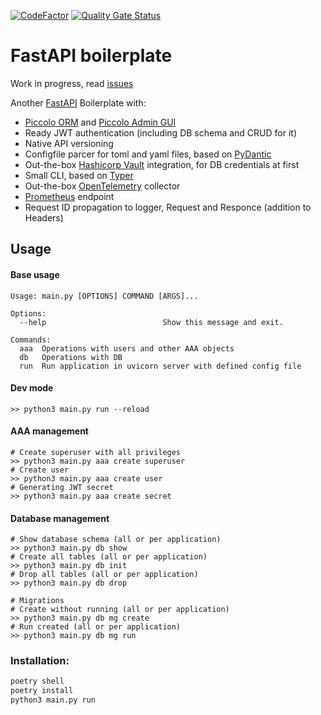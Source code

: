 [![CodeFactor](https://www.codefactor.io/repository/github/northpowered/fastapi-boilerplate/badge/master)](https://www.codefactor.io/repository/github/northpowered/fastapi-boilerplate/overview/master)
[![Quality Gate Status](https://sonarcloud.io/api/project_badges/measure?project=northpowered_fastapi-boilerplate&metric=alert_status)](https://sonarcloud.io/summary/new_code?id=northpowered_fastapi-boilerplate)
# FastAPI boilerplate

Work in progress, read [issues](https://github.com/northpowered/fastapi-boilerplate/issues)

Another [FastAPI](https://github.com/tiangolo/fastapi)
 Boilerplate with:
 - [Piccolo ORM](https://github.com/piccolo-orm/piccolo) and [Piccolo Admin GUI](https://github.com/piccolo-orm/piccolo_admin)
 - Ready JWT authentication (including DB schema and CRUD for it)
 - Native API versioning
 - Configfile parcer for toml and yaml files, based on [PyDantic](https://github.com/samuelcolvin/pydantic)
 - Out-the-box [Hashicorp Vault](https://github.com/hashicorp/vault) integration, for DB credentials at first
 - Small CLI, based on [Typer](https://github.com/tiangolo/typer)
 - Out-the-box [OpenTelemetry](https://github.com/orgs/open-telemetry) collector
 - [Prometheus](https://github.com/prometheus/prometheus) endpoint
 - Request ID propagation to logger, Request and Responce (addition to Headers)


## Usage
#### Base usage
```
Usage: main.py [OPTIONS] COMMAND [ARGS]...

Options:
  --help                          Show this message and exit.

Commands:
  aaa  Operations with users and other AAA objects
  db   Operations with DB
  run  Run application in uvicorn server with defined config file
```
#### Dev mode
```
>> python3 main.py run --reload
```
#### AAA management
```
# Create superuser with all privileges
>> python3 main.py aaa create superuser
# Create user
>> python3 main.py aaa create user
# Generating JWT secret
>> python3 main.py aaa create secret
```
#### Database management
```
# Show database schema (all or per application)
>> python3 main.py db show
# Create all tables (all or per application)
>> python3 main.py db init
# Drop all tables (all or per application)
>> python3 main.py db drop

# Migrations
# Create without running (all or per application)
>> python3 main.py db mg create
# Run created (all or per application)
>> python3 main.py db mg run
```
### Installation:

```bash
poetry shell
poetry install
python3 main.py run
```
